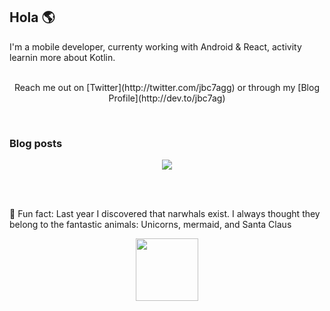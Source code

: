 ## Hola 🌎

I'm a mobile developer, currenty working with Android & React, activity learnin more about Kotlin.
<br><br>
<p align="center">
Reach me out on [Twitter](http://twitter.com/jbc7agg) or through my [Blog Profile](http://dev.to/jbc7ag) 
</p>
<br/>

### Blog posts
<!-- BLOG-POST-LIST:START -->
<!-- BLOG-POST-LIST:END -->

<p align="center">
    <img src="https://img.icons8.com/emoji/48/000000/raccoon.png"/>
</p>
<br/><br/>

🌟 Fun fact: Last year I discovered that narwhals exist. I always thought they belong to the fantastic animals: Unicorns, mermaid, and Santa Claus

<p align="center">
    <img height="100" width="100" src="https://images.vexels.com/media/users/3/162345/isolated/preview/950ef5d8ba4d6a1c3052141f90c5d2f2-narval-colmillo-aleta-cola-plana-by-vexels.png"/>
</p>
